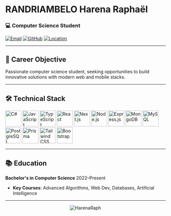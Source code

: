 # RANDRIAMBELO Harena Raphaël 
### 💻 Computer Science Student
[![Email](https://img.shields.io/badge/-harenaraph@gmail.com-D14836?style=flat&logo=gmail&logoColor=white)](mailto:harenaraph@gmail.com)
[![GitHub](https://img.shields.io/badge/-@HarenaRaph-181717?style=flat&logo=github)](https://github.com/HarenaRaph)
[![Location](https://img.shields.io/badge/Antananarivo,%20Madagascar-0077B5?style=flat&logo=google-maps&logoColor=white)]()

---

## 🚀 Career Objective
Passionate computer science student, seeking opportunities to build innovative solutions with modern web and mobile stacks.

---

## 🛠️ Technical Stack

<p align="left">
  <!-- Langages -->
  <img src="https://cdn.jsdelivr.net/gh/devicons/devicon/icons/csharp/csharp-original.svg" width="50" alt="C#" title="C#"/>
  <img src="https://cdn.jsdelivr.net/gh/devicons/devicon/icons/javascript/javascript-original.svg" width="50" alt="JavaScript" title="JavaScript"/>
  <img src="https://cdn.jsdelivr.net/gh/devicons/devicon/icons/typescript/typescript-original.svg" width="50" alt="TypeScript" title="TypeScript"/>
  
  <!-- Frontend -->
  <img src="https://cdn.simpleicons.org/react" width="50" alt="React" title="React"/>
  <img src="https://cdn.simpleicons.org/nextdotjs" width="50" alt="Next.js" title="Next.js"/>
  
  <!-- Backend -->
  <img src="https://cdn.simpleicons.org/nodedotjs" width="50" alt="Node.js" title="Node.js"/>
  <img src="https://cdn.simpleicons.org/express" width="50" alt="Express.js" title="Express.js"/>
  
  <!-- Bases de données -->
  <img src="https://cdn.simpleicons.org/mongodb" width="50" alt="MongoDB" title="MongoDB"/>
  <img src="https://cdn.simpleicons.org/mysql" width="50" alt="MySQL" title="MySQL"/>
  <img src="https://cdn.simpleicons.org/postgresql" width="50" alt="PostgreSQL" title="PostgreSQL"/>
  
  <!-- ORM & CSS -->
  <img src="https://cdn.simpleicons.org/prisma" width="50" alt="Prisma" title="Prisma"/>
  <img src="https://cdn.simpleicons.org/tailwindcss" width="50" alt="Tailwind CSS" title="Tailwind CSS"/>
  <img src="https://cdn.simpleicons.org/bootstrap" width="50" alt="Bootstrap" title="Bootstrap"/>
</p>

---

## 📚 Education
**Bachelor's in Computer Science**  2022–Present   
- **Key Courses**: Advanced Algorithms, Web Dev, Databases, Artificial Intelligence 


---

<p align="center">
  <img src="https://komarev.com/ghpvc/?username=HarenaRaph&label=Profile%20Views&color=blueviolet" alt="HarenaRaph" />
</p>

